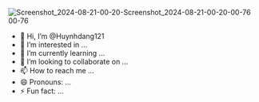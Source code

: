 ![Screenshot_2024-08-21-00-20-![Screenshot_2024-08-21-00-20-00-76](https://github.com/user-attachments/assets/f7e265ef-74f3-4158-b23f-57127d2effdb)
00-76](https://github.com/user-attachments/assets/cda76ff4-223f-48c3-8bc9-dd6227dc7489)
- 👋 Hi, I’m @Huynhdang121
- 👀 I’m interested in ...
- 🌱 I’m currently learning ...
- 💞️ I’m looking to collaborate on ...
- 📫 How to reach me ...
- 😄 Pronouns: ...
- ⚡ Fun fact: ...

<!---
Huynhdang121/Huynhdang121 is a ✨ special ✨ repository because its `README.md` (this file) appears on your GitHub profile.
You can click the Preview link to take a look at your changes.
--->
